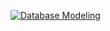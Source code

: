 <a href="https://developer.mozilla.org/en-US/docs/Learn/Server-side/Express_Nodejs/Tutorial_local_library_website" target="_blank">![](https://media.prod.mdn.mozit.cloud/attachments/2017/11/23/15645/35d66c5c2851010d3860b38e852593eb/Library%20Website%20-%20Mongoose_Express.png 'Database Modeling')</a>
